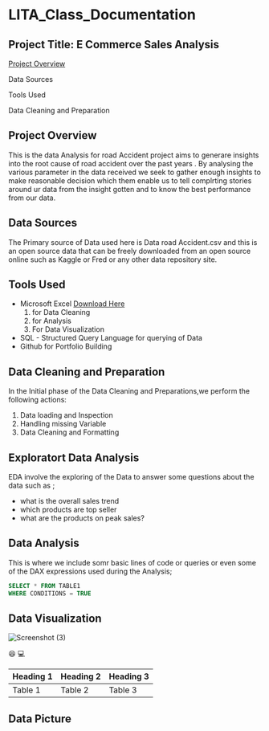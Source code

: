 # LITA_Class_Documentation

## Project Title: E Commerce Sales Analysis

[Project Overview](#project-overview)

Data Sources

Tools Used

Data Cleaning and Preparation

## Project Overview 
This is the data Analysis for road Accident project aims to generare insights into the root cause of road accident over the past years . By analysing the various parameter in the data received we seek to gather enough insights to make reasonable decision which them enable us to tell complrting stories around ur data from the insight gotten and to know the best performance from our data.

## Data Sources
The Primary source of Data used here is Data road Accident.csv and this is an open source data that can be freely downloaded from an open source online such as Kaggle or Fred or any other data repository site.

## Tools Used
- Microsoft Excel [Download Here](https://wwww.microsoft.com)
    1. for Data Cleaning
    2. for Analysis
    3. For Data Visualization
- SQL - Structured Query Language for querying of Data 
- Github for Portfolio Building

## Data Cleaning and Preparation
In the Initial phase of the Data Cleaning and Preparations,we perform the following actions:
1. Data loading and Inspection
2. Handling missing Variable 
3. Data Cleaning and Formatting

## Exploratort Data Analysis 
EDA involve the exploring of the Data to answer some questions about the data such as ;
- what is the overall sales trend
- which products are top seller
- what are the products on peak sales?

## Data Analysis

  This is where we include somr basic lines of code or queries or even some of the DAX expressions used during the Analysis;
  ```SQL
  SELECT * FROM TABLE1
  WHERE CONDITIONS = TRUE


```
## Data Visualization
![Screenshot (3)](https://github.com/user-attachments/assets/cba56b55-5bc4-4725-9c4e-ec4da077ce95)



😆
💻

|Heading 1|Heading 2|Heading 3|
|---------|---------|----------|
|Table 1|Table 2|Table 3|

## Data Picture






